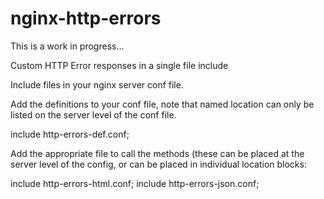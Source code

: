 # nginx-http-errors

This is a work in progress...

Custom HTTP Error responses in a single file include

Include files in your nginx server conf file.

Add the definitions to your conf file, note that named location can only be listed on the server level of the conf file.

  include http-errors-def.conf;

Add the appropriate file to call the methods (these can be placed at the server level of the config, or can be placed in individual location blocks:

  include http-errors-html.conf;
  include http-errors-json.conf;

